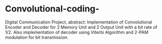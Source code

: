 # Convolutional-coding-
Digital Communication Project, abstract: Implementation of  Convolutional Encoder and Decoder  for  2 Memory Unit and 2 Output Unit with a bit rate of 1/2. Also implementation of decoder using Viterbi Algorithm and 2-PAM modulation for bit transmission. 
